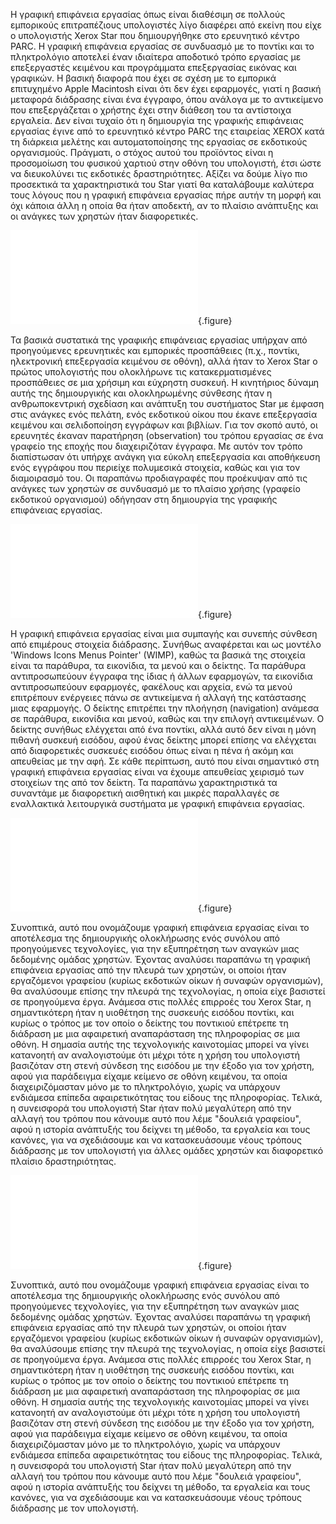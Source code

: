 
Η γραφική επιφάνεια εργασίας όπως είναι διαθέσιμη σε πολλούς εμπορικούς επιτραπέζιους υπολογιστές λίγο διαφέρει από εκείνη που είχε ο υπολογιστής Xerox Star που δημιουργήθηκε στο ερευνητικό κέντρο PARC. Η γραφική επιφάνεια εργασίας σε συνδυασμό με το ποντίκι και το πληκτρολόγιο αποτελεί έναν ιδιαίτερα αποδοτικό τρόπο εργασίας με επεξεργαστές κειμένου και προγράμματα επεξεργασίας εικόνας και γραφικών. Η βασική διαφορά που έχει σε σχέση με το εμπορικά επιτυχημένο Apple Macintosh είναι ότι δεν έχει εφαρμογές, γιατί η βασική μεταφορά διάδρασης είναι ένα έγγραφο, όπου ανάλογα με το αντικείμενο που επεξεργάζεται ο χρήστης έχει στην διάθεση του τα αντίστοιχα εργαλεία. Δεν είναι τυχαίο ότι η δημιουργία της γραφικής επιφάνειας εργασίας έγινε από το ερευνητικό κέντρο PARC της εταιρείας XEROX κατά τη διάρκεια μελέτης και αυτοματοποίησης της εργασίας σε εκδοτικούς οργανισμούς. Πράγματι, ο στόχος αυτού του προϊόντος είναι η προσομοίωση του φυσικού χαρτιού στην οθόνη του υπολογιστή, έτσι ώστε να διευκολύνει τις εκδοτικές δραστηριότητες. Αξίζει να δούμε λίγο πιο προσεκτικά τα χαρακτηριστικά του Star γιατί θα καταλάβουμε καλύτερα τους λόγους που η γραφική επιφάνεια εργασίας πήρε αυτήν τη μορφή και όχι κάποια άλλη η οποία θα ήταν αποδεκτή, αν το πλαίσιο ανάπτυξης και οι ανάγκες των χρηστών ήταν διαφορετικές.

![](xerox-star-pc.md){.figure}

Τα βασικά συστατικά της γραφικής επιφάνειας εργασίας υπήρχαν από προηγούμενες ερευνητικές και εμπορικές προσπάθειες (π.χ., ποντίκι, ηλεκτρονική επεξεργασία κειμένου σε οθόνη), αλλά ήταν το Xerox Star ο πρώτος υπολογιστής που ολοκλήρωνε τις κατακερματισμένες προσπάθειες σε μια χρήσιμη και εύχρηστη συσκευή. Η κινητήριος δύναμη αυτής της δημιουργικής και ολοκληρωμένης σύνθεσης ήταν η ανθρωποκεντρική σχεδίαση και ανάπτυξη του συστήματος Star με έμφαση στις ανάγκες ενός πελάτη, ενός εκδοτικού οίκου που έκανε επεξεργασία κειμένου και σελιδοποίηση εγγράφων και βιβλίων. Για τον σκοπό αυτό, οι ερευνητές έκαναν παρατήρηση (observation) του τρόπου εργασίας σε ένα γραφείο της εποχής που διαχειριζόταν έγγραφα. Με αυτόν τον τρόπο διαπίστωσαν ότι υπήρχε ανάγκη για εύκολη επεξεργασία και αποθήκευση ενός εγγράφου που περιείχε πολυμεσικά στοιχεία, καθώς και για τον διαμοιρασμό του. Οι παραπάνω προδιαγραφές που προέκυψαν από τις ανάγκες των χρηστών σε συνδυασμό με το πλαίσιο χρήσης (γραφείο εκδοτικού οργανισμού) οδήγησαν στη δημιουργία της γραφικής επιφάνειας εργασίας.

![](xerox-star-desktop.md){.figure}

Η γραφική επιφάνεια εργασίας είναι μια συμπαγής και συνεπής σύνθεση από επιμέρους στοιχεία διάδρασης. Συνήθως αναφέρεται και ως μοντέλο 'Windows Icons Menus Pointer' (WIMP), καθώς τα βασικά της στοιχεία είναι τα παράθυρα, τα εικονίδια, τα μενού και ο δείκτης. Τα παράθυρα αντιπροσωπεύουν έγγραφα της ίδιας ή άλλων εφαρμογών, τα εικονίδια αντιπροσωπεύουν εφαρμογές, φακέλους και αρχεία, ενώ τα μενού επιτρέπουν ενέργειες πάνω σε αντικείμενα ή αλλαγή της κατάστασης μιας εφαρμογής. Ο δείκτης επιτρέπει την πλοήγηση (navigation) ανάμεσα σε παράθυρα, εικονίδια και μενού, καθώς και την επιλογή αντικειμένων. Ο δείκτης συνήθως ελέγχεται από ένα ποντίκι, αλλά αυτό δεν είναι η μόνη πιθανή συσκευή εισόδου, αφού ένας δείκτης μπορεί επίσης να ελέγχεται από διαφορετικές συσκευές εισόδου όπως είναι η πένα ή ακόμη και απευθείας με την αφή. Σε κάθε περίπτωση, αυτό που είναι σημαντικό στη γραφική επιφάνεια εργασίας είναι να έχουμε απευθείας χειρισμό των στοιχείων της από τον δείκτη. Τα παραπάνω χαρακτηριστικά τα συναντάμε με διαφορετική αισθητική και μικρές παραλλαγές σε εναλλακτικά λειτουργικά συστήματα με γραφική επιφάνεια εργασίας.

![](paper-simulation.md){.figure}

Συνοπτικά, αυτό που ονομάζουμε γραφική επιφάνεια εργασίας είναι το αποτέλεσμα της δημιουργικής ολοκλήρωσης ενός συνόλου από προηγούμενες τεχνολογίες, για την εξυπηρέτηση των αναγκών μιας δεδομένης ομάδας χρηστών. Έχοντας αναλύσει παραπάνω τη γραφική επιφάνεια εργασίας από την πλευρά των χρηστών, οι οποίοι ήταν εργαζόμενοι γραφείου (κυρίως εκδοτικών οίκων ή συναφών οργανισμών), θα αναλύσουμε επίσης την πλευρά της τεχνολογίας, η οποία είχε βασιστεί σε προηγούμενα έργα. Ανάμεσα στις πολλές επιρροές του Xerox Star, η σημαντικότερη ήταν η υιοθέτηση της συσκευής εισόδου ποντίκι, και κυρίως ο τρόπος με τον οποίο ο δείκτης του ποντικιού επέτρεπε τη διάδραση με μια αφαιρετική αναπαράσταση της πληροφορίας σε μια οθόνη. Η σημασία αυτής της τεχνολογικής καινοτομίας μπορεί να γίνει κατανοητή αν αναλογιστούμε ότι μέχρι τότε η χρήση του υπολογιστή βασιζόταν στη στενή σύνδεση της εισόδου με την έξοδο για τον χρήστη, αφού για παράδειγμα είχαμε κείμενο σε οθόνη κειμένου, τα οποία διαχειριζόμασταν μόνο με το πληκτρολόγιο, χωρίς να υπάρχουν ενδιάμεσα επίπεδα αφαιρετικότητας του είδους της πληροφορίας. Τελικά, η συνεισφορά του υπολογιστή Star ήταν πολύ μεγαλύτερη από την αλλαγή του τρόπου που κάνουμε αυτό που λέμε "δουλειά γραφείου", αφού η ιστορία ανάπτυξής του δείχνει τη μέθοδο, τα εργαλεία και τους κανόνες, για να σχεδιάσουμε και να κατασκευάσουμε νέους τρόπους διάδρασης με τον υπολογιστή για άλλες ομάδες χρηστών και διαφορετικό πλαίσιο δραστηριότητας.

![](xerox-star-genealogy.md){.figure}

Συνοπτικά, αυτό που ονομάζουμε γραφική επιφάνεια εργασίας είναι το αποτέλεσμα της δημιουργικής ολοκλήρωσης ενός συνόλου από προηγούμενες τεχνολογίες, για την εξυπηρέτηση των αναγκών μιας δεδομένης ομάδας χρηστών. Έχοντας αναλύσει παραπάνω τη γραφική επιφάνεια εργασίας από την πλευρά των χρηστών, οι οποίοι ήταν εργαζόμενοι γραφείου (κυρίως εκδοτικών οίκων ή συναφών οργανισμών), θα αναλύσουμε επίσης την πλευρά της τεχνολογίας, η οποία είχε βασιστεί σε προηγούμενα έργα. Ανάμεσα στις πολλές επιρροές του Xerox Star, η σημαντικότερη ήταν η υιοθέτηση της συσκευής εισόδου ποντίκι, και κυρίως ο τρόπος με τον οποίο ο δείκτης του ποντικιού επέτρεπε τη διάδραση με μια αφαιρετική αναπαράσταση της πληροφορίας σε μια οθόνη. Η σημασία αυτής της τεχνολογικής καινοτομίας μπορεί να γίνει κατανοητή αν αναλογιστούμε ότι μέχρι τότε η χρήση του υπολογιστή βασιζόταν στη στενή σύνδεση της εισόδου με την έξοδο για τον χρήστη, αφού για παράδειγμα είχαμε κείμενο σε οθόνη κειμένου, τα οποία διαχειριζόμασταν μόνο με το πληκτρολόγιο, χωρίς να υπάρχουν ενδιάμεσα επίπεδα αφαιρετικότητας του είδους της πληροφορίας. Τελικά, η συνεισφορά του υπολογιστή Star ήταν πολύ μεγαλύτερη από την αλλαγή του τρόπου που κάνουμε αυτό που λέμε "δουλειά γραφείου", αφού η ιστορία ανάπτυξής του δείχνει τη μέθοδο, τα εργαλεία και τους κανόνες, για να σχεδιάσουμε και να κατασκευάσουμε νέους τρόπους διάδρασης με τον υπολογιστή.

